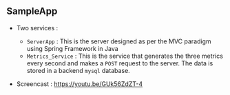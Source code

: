 ## SampleApp
* Two services :
  * `ServerApp` : This is the server designed as per the MVC paradigm using Spring Framework in Java
  * `Metrics_Service` : This is the service that generates the three metrics every second and makes a `POST` request to the server. The data is stored in a backend `mysql` database.

* Screencast : https://youtu.be/GUk56ZdZT-4
